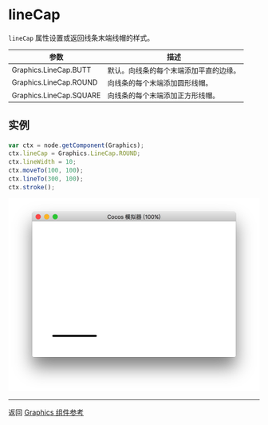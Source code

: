 # lineCap

`lineCap` 属性设置或返回线条末端线帽的样式。

| 参数 |   描述
| -------------- | ----------- |
|Graphics.LineCap.BUTT   | 默认。向线条的每个末端添加平直的边缘。
|Graphics.LineCap.ROUND  | 向线条的每个末端添加圆形线帽。
|Graphics.LineCap.SQUARE | 向线条的每个末端添加正方形线帽。

## 实例

```javascript
var ctx = node.getComponent(Graphics);
ctx.lineCap = Graphics.LineCap.ROUND;
ctx.lineWidth = 10;
ctx.moveTo(100, 100);
ctx.lineTo(300, 100);
ctx.stroke();
```

<a href="lineCap.png"><img src="lineCap.png"></a>

<hr>

返回 [Graphics 组件参考](../graphics.md)

